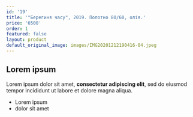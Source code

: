 ```yaml
---
id: '19'
title: '"Берегиня часу", 2019. Полотно 80/60, олія.'
price: '6500'
order: 1
featured: false
layout: product
default_original_image: images/IMG20201212190416-04.jpeg
---
```

## Lorem ipsum

Lorem ipsum dolor sit amet, **consectetur adipiscing elit**, sed do eiusmod tempor incididunt ut labore et dolore magna aliqua.

- Lorem ipsum
- dolor sit amet